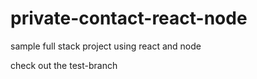 # private-contact-react-node
sample full stack project using react and node

check out the test-branch
